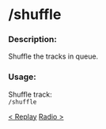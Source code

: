 # /shuffle

### Description:
Shuffle the tracks in queue.<br>

### Usage:
Shuffle track:<br>
`/shuffle`<br>

<a class="button prev" href="/#/commands/musiccommands/replay" role="button">< Replay</a>
<a class="button next" href="/#/commands/musiccommands/radio" role="button">Radio ></a>